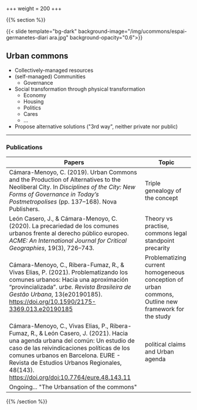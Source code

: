 +++
weight = 200
+++

{{% section %}}

{{< slide template="bg-dark" background-image="/img/ucommons/espai-germanetes-diari ara.jpg" background-opacity="0.6">}}


## Urban commons

* Collectively-managed resources
* (self-managed) Communities
  * Governance
* Social transformation through physical transformation
  * Economy
  * Housing
  * Politics
  * Cares
  * ...
* Propose alternative solutions ("3rd way", neither private nor public)

<!-- ---

Urban commons are social practices located and organised around singular places or resources. In turn, these places or resources are collectively managed by a self-organised community, whose motivation is to respond to a set of urban and historical demands rooted in the city as an opposition to enclosures of all kinds. In doing so, they construct new ways of exercising democracy in practice (i.e. not limited to voting every 4 years), governed by logics of functioning outside of capitalism and through the urban transformation and collective action of a community on which they depend and, in turn, strengthen and cohere. Ultimately, given their borderline condition, they pose an alternative to the duality between the private and the public that puts the prevailing productive model of cities in crisis. -->

---

### Publications

| Papers | Topic |
| --- | --- |
| Cámara-Menoyo, C. (2019). Urban Commons and the Production of Alternatives to the Neoliberal City. In *Disciplines of the City: New Forms of Governance in Today’s Postmetropolises* (pp. 137–168). Nova Publishers. | Triple genealogy of the concept |
| León Casero, J., & Cámara-Menoyo, C. (2020). La precariedad de los comunes urbanos frente al derecho público europeo. *ACME: An International Journal for Critical Geographies*, 19(3), 726–743. | Theory vs practise, <br/>commons legal standpoint<br/>precarity |
| Cámara-Menoyo, C., Ribera-Fumaz, R., & Vivas Elias, P. (2021). Problematizando los comunes urbanos: Hacia una aproximación “provincializada”. u*rbe. Revista Brasileira de Gestão Urbana*, 13(e20190185). https://doi.org/10.1590/2175-3369.013.e20190185 | Problematizing current homogeneous conception of urban commons,<br/>Outline new framework for the study |
| Cámara-Menoyo, C., Vivas Elias, P., Ribera-Fumaz, R., & León Casero, J. (2021). Hacia una agenda urbana del común: Un estudio de caso de las reivindicaciones políticas de los comunes urbanos en Barcelona. EURE - Revista de Estudios Urbanos Regionales, 48(143). https://doi.org/doi:10.7764/eure.48.143.11 | political claims and Urban agenda |
| Ongoing... "The Urbansation of the commons" |     |


{{% /section %}}
